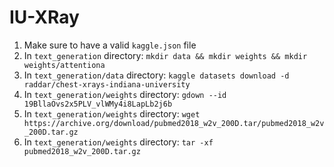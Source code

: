 # IU-XRay
1. Make sure to have a valid `kaggle.json` file
2. In `text_generation` directory: `mkdir data && mkdir weights && mkdir weights/attentiona`
3. In `text_generation/data` directory: `kaggle datasets download -d raddar/chest-xrays-indiana-university`
4. In `text_generation/weights` directory: `gdown --id 19BllaOvs2x5PLV_vlWMy4i8LapLb2j6b`
5. In `text_generation/weights` directory: `wget https://archive.org/download/pubmed2018_w2v_200D.tar/pubmed2018_w2v_200D.tar.gz`
6. In `text_generation/weights` directory: `tar -xf pubmed2018_w2v_200D.tar.gz`